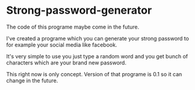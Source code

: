 # Strong-password-generator


The code of this programe maybe come in the future.

I've created a programe which you can generate your strong password to for example your social media like facebook.

It's very simple to use you just type a random word and you get bunch of characters which are your brand new password.

This right now is only concept. Version of that programe is 0.1 so it can change in the future.
